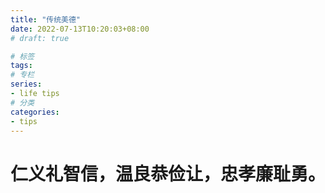```yaml
---
title: "传统美德"
date: 2022-07-13T10:20:03+08:00
# draft: true

# 标签
tags:
# 专栏
series:
- life tips
# 分类
categories:
- tips
---
```


# 仁义礼智信，温良恭俭让，忠孝廉耻勇。